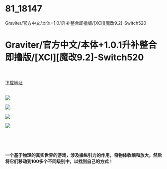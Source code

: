 # 81_18147
Graviter/官方中文/本体+1.0.1升补整合即撸版/[XCI][魔改9.2]-Switch520
# Graviter/官方中文/本体+1.0.1升补整合即撸版/[XCI][魔改9.2]-Switch520
 <br/></br>
[下载地址](https://www.switch520.cc/article/18147 "下载地址")
<br/></br>

<p><img src="https://www.switch520.cc/muke_img/upload_art_editor_20210529-1_a6e9c638a576986e2f22d831115b4790.jpg"></p>
<p><img src="https://www.switch520.cc/muke_img/upload_art_editor_20210529-1_47db5d322264c5990e76ad2a830e362d.jpg"></p>
<p><img src="https://www.switch520.cc/muke_img/upload_art_editor_20210529-1_45877f82fd0c7b44e85669e86d301b50.jpg"></p>
<p><img src="https://www.switch520.cc/muke_img/upload_art_editor_20210529-1_472e2d8bcd27bac5f6dc789214738b6b.jpg"></p>
<p>&nbsp;</p>
<p><strong>&nbsp;</strong></p>
<p><strong>一个基于物理的真实世界的游戏，涉及操纵引力的作用，将物体收缩和放大，然后将它们移动到100多个不同级别中，以找到自己的方式！</strong></p>
<p>&nbsp;</p>

